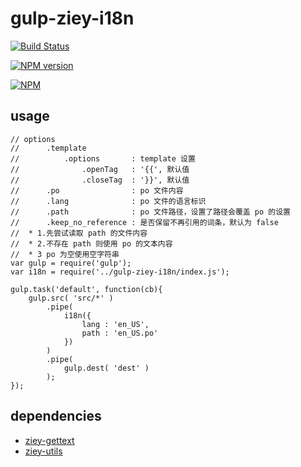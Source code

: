# gulp-ziey-i18n

[![Build Status](https://travis-ci.org/zemzheng/gulp-ziey-i18n.svg?branch=master)](https://travis-ci.org/zemzheng/gulp-ziey-i18n)

[![NPM version](https://img.shields.io/npm/v/gulp-ziey-i18n.svg)](https://nodei.co/npm/gulp-ziey-i18n)

[![NPM](https://nodei.co/npm/gulp-ziey-i18n.png)](https://nodei.co/npm/gulp-ziey-i18n/)

## usage

    // options
    //      .template    
    //          .options       : template 设置
    //              .openTag   : '{{', 默认值
    //              .closeTag  : '}}', 默认值
    //      .po                : po 文件内容
    //      .lang              : po 文件的语言标识
    //      .path              : po 文件路径，设置了路径会覆盖 po 的设置
    //      .keep_no_reference : 是否保留不再引用的词条，默认为 false
    //  * 1.先尝试读取 path 的文件内容
    //  * 2.不存在 path 则使用 po 的文本内容
    //  * 3 po 为空使用空字符串
    var gulp = require('gulp');
    var i18n = require('../gulp-ziey-i18n/index.js');

    gulp.task('default', function(cb){
        gulp.src( 'src/*' )
            .pipe( 
                i18n({
                    lang : 'en_US',
                    path : 'en_US.po'
                })
            )
            .pipe(
                gulp.dest( 'dest' ) 
            );
    });

## dependencies

* [ziey-gettext](https://github.com/zemzheng/ziey-gettext)
* [ziey-utils](https://github.com/zemzheng/ziey-gettext)

